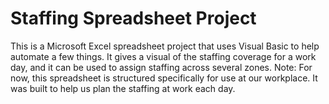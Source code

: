 # Staffing Spreadsheet Project

This is a Microsoft Excel spreadsheet project that uses Visual Basic to help automate a few things.
It gives a visual of the staffing coverage for a work day, and it can be used to assign staffing across several zones.
Note: For now, this spreadsheet is structured specifically for use at our workplace. 
It was built to help us plan the staffing at work each day.